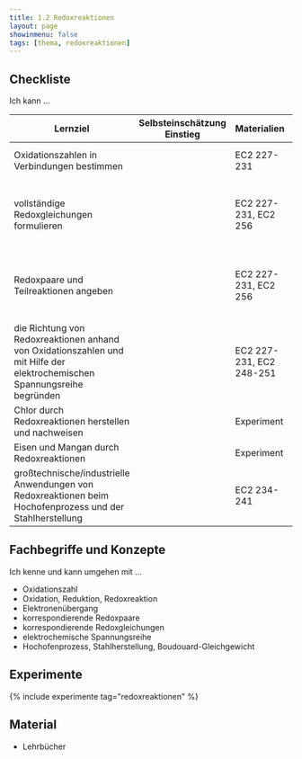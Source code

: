 ```yaml
---
title: 1.2 Redoxreaktionen
layout: page
showinmenu: false
tags: [thema, redoxreaktionen]
---
```


## Checkliste

Ich kann ...

| Lernziel | Selbsteinschätzung <br />Einstieg | Materialien | Übungen | Selbsteinschätzung <br />Ausstieg |
| ---   | ---      | ---         | ---     | ---      |
| Oxidationszahlen in Verbindungen bestimmen | | EC2 227-231 | AB Oxidationszahlen, EC2 231 A1 | |
| vollständige Redoxgleichungen formulieren | | EC2 227-231, EC2 256 | AB Redoxreaktionen, AB Redoxgleichungen, EC2 231 A2-A4, EC2 256 A1-A4 | |
| Redoxpaare und Teilreaktionen angeben | | EC2 227-231, EC2 256 | AB Redoxreaktionen, AB Redoxgleichungen, EC2 231 A2-A4, EC2 256 A1-A4 | |
| die Richtung von Redoxreaktionen anhand von Oxidationszahlen und mit Hilfe der elektrochemischen Spannungsreihe begründen | | EC2 227-231, EC2 248-251 | AB Redoxreaktionen, AB Redoxgleichungen, EC2 231 A2-A4 | |
| Chlor durch Redoxreaktionen herstellen und nachweisen | | Experiment | | |
| Eisen und Mangan durch Redoxreaktionen | | Experiment | | |
| großtechnische/industrielle Anwendungen von Redoxreaktionen beim Hochofenprozess und der Stahlherstellung | | EC2 234-241 | Kurzvortrag | |


## Fachbegriffe und Konzepte

Ich kenne und kann umgehen mit ...

- Oxidationszahl
- Oxidation, Reduktion, Redoxreaktion
- Elektronenübergang
- korrespondierende Redoxpaare
- korrespondierende Redoxgleichungen
- elektrochemische Spannungsreihe
- Hochofenprozess, Stahlherstellung, Boudouard-Gleichgewicht

## Experimente

{% include experimente tag="redoxreaktionen" %}

## Material

- Lehrbücher


